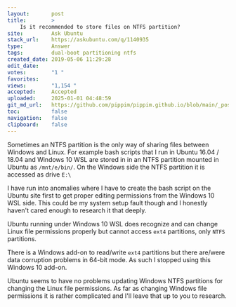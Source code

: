 ```yaml
---
layout:       post
title:        >
    Is it recommended to store files on NTFS partition?
site:         Ask Ubuntu
stack_url:    https://askubuntu.com/q/1140935
type:         Answer
tags:         dual-boot partitioning ntfs
created_date: 2019-05-06 11:29:28
edit_date:    
votes:        "1 "
favorites:    
views:        "1,154 "
accepted:     Accepted
uploaded:     2025-01-01 04:48:59
git_md_url:   https://github.com/pippim/pippim.github.io/blob/main/_posts/2019/2019-05-06-Is-it-recommended-to-store-files-on-NTFS-partition_.md
toc:          false
navigation:   false
clipboard:    false
---
```


Sometimes an NTFS partition is the only way of sharing files between Windows and Linux. For example bash scripts that I run in Ubuntu 16.04 / 18.04 and Windows 10 WSL are stored in in an NTFS partition mounted in Ubuntu as `/mnt/e/bin/`. On the Windows side the NTFS partition it is accessed as drive `E:\`

I have run into anomalies where I have to create the bash script on the Ubuntu site first to get proper editing permissions from the Windows 10 WSL side. This could be my system setup fault though and I honestly haven't cared enough to research it that deeply.

Ubuntu running under Windows 10 WSL does recognize and can change Linux file permissions properly but cannot access `ext4` partitions, only `NTFS` partitions. 

There is a Windows add-on to read/write `ext4` partitions but there are/were data corruption problems in 64-bit mode. As such I stopped using this Windows 10 add-on.

Ubuntu seems to have no problems updating Windows NTFS partitions for changing the Linux file permissions. As far as changing Windows file permissions it is rather complicated and I'll leave that up to you to research.
